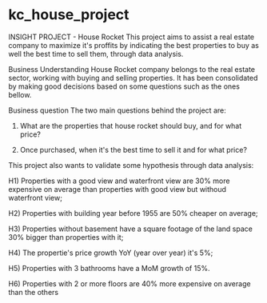 # kc_house_project

INSIGHT PROJECT - House Rocket
This project aims to assist a real estate company to maximize it's proffits by indicating the best properties to buy as well the best time to sell them, through data analysis.

Business Understanding
House Rocket company belongs to the real estate sector, working with buying and selling properties. It has been consolidated by making good decisions based on some questions such as the ones bellow.

Business question
The two main questions behind the project are:
1) What are the properties that house rocket should buy, and for what price?

2) Once purchased, when it's the best time to sell it and for what price?

This project also wants to validate some hypothesis through data analysis:

H1) Properties with a good view and waterfront view are 30% more expensive on average than properties with good view but withoud waterfront view;

H2) Properties with building year before 1955 are 50% cheaper on average;

H3) Properties without basement have a square footage of the land space 30% bigger than properties with it;

H4) The propertie's price growth YoY (year over year) it's 5%;

H5) Properties with 3 bathrooms have a MoM growth of 15%.

H6) Properties with 2 or more floors are 40% more expensive on average than the others

